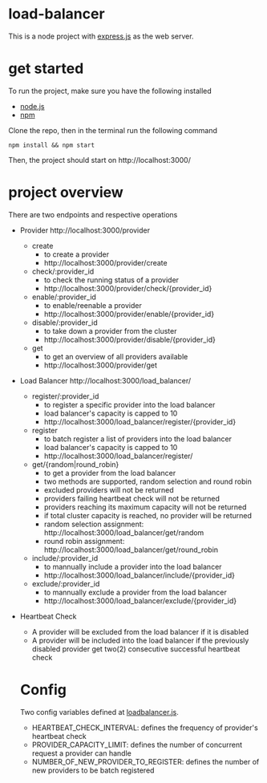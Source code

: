 # load-balancer

This is a node project with [express.js](https://expressjs.com/) as the web server. 

# get started
To run the project, make sure you have the following installed 
- [node.js](https://nodejs.org/en/download/)
- [npm](https://docs.npmjs.com/downloading-and-installing-node-js-and-npm)

Clone the repo, then in the terminal run the following command

`npm install && npm start`

Then, the project should start on http://localhost:3000/

# project overview
There are two endpoints and respective operations
- Provider http://localhost:3000/provider
  - create 
      - to create a provider
      - http://localhost:3000/provider/create
  - check/:provider_id 
      - to check the running status of a provider
      - http://localhost:3000/provider/check/{provider_id}
  - enable/:provider_id 
      - to enable/reenable a provider
      - http://localhost:3000/provider/enable/{provider_id}
  - disable/:provider_id 
      - to take down a provider from the cluster
      - http://localhost:3000/provider/disable/{provider_id}
  - get
      - to get an overview of all providers available
      - http://localhost:3000/provider/get


- Load Balancer http://localhost:3000/load_balancer/
  - register/:provider_id
      - to register a specific provider into the load balancer
      - load balancer's capacity is capped to 10
      - http://localhost:3000/load_balancer/register/{provider_id}
  - register
      - to batch register a list of providers into the load balancer
      - load balancer's capacity is capped to 10
      - http://localhost:3000/load_balancer/register/
  - get/{random|round_robin}
      - to get a provider from the load balancer
      - two methods are supported, random selection and round robin
      - excluded providers will not be returned
      - providers failing heartbeat check will not be returned
      - providers reaching its maximum capacity will not be returned 
      - if total cluster capacity is reached, no provider will be returned
      - random selection assignment: http://localhost:3000/load_balancer/get/random
      - round robin assignment: http://localhost:3000/load_balancer/get/round_robin
  - include/:provider_id
      - to mannually include a provider into the load balancer
      - http://localhost:3000/load_balancer/include/{provider_id}
  - exclude/:provider_id
      - to mannually exclude a provider from the load balancer
      - http://localhost:3000/load_balancer/exclude/{provider_id}

- Heartbeat Check
  - A provider will be excluded from the load balancer if it is disabled
  - A provider will be included into the load balancer if the previously disabled provider get two(2) consecutive successful heartbeat check 
   
  # Config
   Two config variables defined at [loadbalancer.js](https://github.com/marshal-ma/load-balancer/blob/main/routes/load_balancer.js).
   - HEARTBEAT_CHECK_INTERVAL: defines the frequency of provider's heartbeat check
   - PROVIDER_CAPACITY_LIMIT: defines the number of concurrent request a provider can handle
   - NUMBER_OF_NEW_PROVIDER_TO_REGISTER: defines the number of new providers to be batch registered
   
